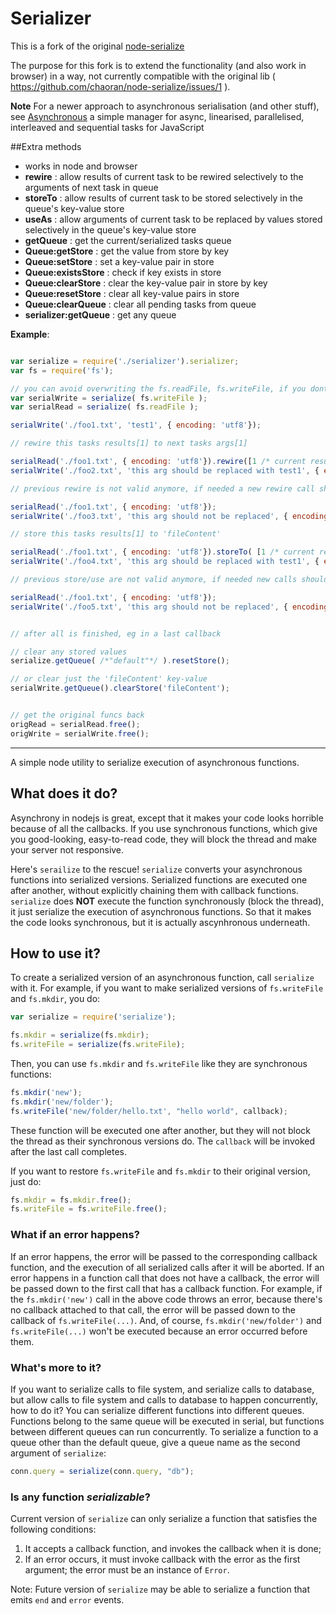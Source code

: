 Serializer
==============

This is a fork of the original [node-serialize](https://github.com/chaoran/node-serialize)

The purpose for this fork is to extend the functionality (and also work in browser) in a way, not currently compatible
with the original lib ( https://github.com/chaoran/node-serialize/issues/1 ).

**Note** For a newer approach to asynchronous serialisation (and other stuff), see [Asynchronous](https://github.com/foo123/asynchronous.js) a simple manager for async, linearised, parallelised, interleaved and sequential tasks for JavaScript


##Extra methods

* works in node and browser
* __rewire__ : allow results of current task to be rewired selectively to the arguments of next task in queue
* __storeTo__ : allow results of current task to be stored selectively in the queue's key-value store
* __useAs__ : allow arguments of current task to be replaced by values stored selectively in the queue's key-value store
* __getQueue__ : get the current/serialized tasks queue
* __Queue:getStore__ : get the value from store by key
* __Queue:setStore__ : set a key-value pair in store
* __Queue:existsStore__ : check if key exists in store
* __Queue:clearStore__ : clear the key-value pair in store by key
* __Queue:resetStore__ : clear all key-value pairs in store
* __Queue:clearQueue__ : clear all pending tasks from queue
* __serializer:getQueue__ : get any queue

__Example__:

```javascript

var serialize = require('./serializer').serializer;
var fs = require('fs');

// you can avoid overwriting the fs.readFile, fs.writeFile, if you dont want to..
var serialWrite = serialize( fs.writeFile );
var serialRead = serialize( fs.readFile );

serialWrite('./foo1.txt', 'test1', { encoding: 'utf8'});

// rewire this tasks results[1] to next tasks args[1]

serialRead('./foo1.txt', { encoding: 'utf8'}).rewire([1 /* current result index */, 1 /* next argument index */] /*, ... more rewires here */ )/* .rewire(...) or even more rewires here */;
serialWrite('./foo2.txt', 'this arg should be replaced with test1', { encoding: 'utf8'});

// previous rewire is not valid anymore, if needed a new rewire call should be made

serialRead('./foo1.txt', { encoding: 'utf8'});
serialWrite('./foo3.txt', 'this arg should not be replaced', { encoding: 'utf8'});

// store this tasks results[1] to 'fileContent'

serialRead('./foo1.txt', { encoding: 'utf8'}).storeTo( [1 /* current result index */, 'fileContent' /* key */] );
serialWrite('./foo4.txt', 'this arg should be replaced with test1', { encoding: 'utf8'}).useAs( ['fileContent' /* key */, 1 /* current arg index */] );

// previous store/use are not valid anymore, if needed new calls should be made

serialRead('./foo1.txt', { encoding: 'utf8'});
serialWrite('./foo5.txt', 'this arg should not be replaced', { encoding: 'utf8'});


// after all is finished, eg in a last callback

// clear any stored values
serialize.getQueue( /*"default"*/ ).resetStore();

// or clear just the 'fileContent' key-value
serialWrite.getQueue().clearStore('fileContent');


// get the original funcs back
origRead = serialRead.free();
origWrite = serialWrite.free();

```

-------------------------------------------------------------------------------------------------------------------------

A simple node utility to serialize execution of asynchronous functions.

## What does it do?

Asynchrony in nodejs is great, except that it makes your code looks horrible because of all the callbacks. If you use synchronous functions, which give you good-looking, easy-to-read code, they will block the thread and make your server not responsive.

Here's `serailize` to the rescue! `serialize` converts your asynchronous functions into serialized versions. Serialized functions are executed one after another, without explicitly chaining them with callback functions. `serialize` does __NOT__ execute the function synchronously (block the thread), it just serialize the execution of asynchronous functions. So that it makes the code looks synchronous, but it is actually ascynhronous underneath.

## How to use it?

To create a serialized version of an asynchronous function, call `serialize` with it. For example, if you want to make serialized versions of `fs.writeFile` and `fs.mkdir`, you do:
```javascript
var serialize = require('serialize');

fs.mkdir = serialize(fs.mkdir);
fs.writeFile = serialize(fs.writeFile);
```
Then, you can use `fs.mkdir` and `fs.writeFile` like they are synchronous functions:
```javascript
fs.mkdir('new');
fs.mkdir('new/folder');
fs.writeFile('new/folder/hello.txt', "hello world", callback);
```
These function will be executed one after another, but they will not block the thread as their synchronous versions do. The `callback` will be invoked after the last call completes.

If you want to restore `fs.writeFile` and `fs.mkdir` to their original version, just do:
```javascript
fs.mkdir = fs.mkdir.free();
fs.writeFile = fs.writeFile.free();
```

### What if an error happens? 

If an error happens, the error will be passed to the corresponding callback function, and the execution of all serialized calls after it will be aborted. If an error happens in a function call that does not have a callback, the error will be passed down to the first call that has a callback function. 
For example, if the `fs.mkdir('new')` call in the above code throws an error, because there's no callback attached to that call, the error will be passed down to the callback of `fs.writeFile(...)`. And, of course, `fs.mkdir('new/folder')` and `fs.writeFile(...)` won't be executed because an error occurred before them.

### What's more to it?

If you want to serialize calls to file system, and serialize calls to database, but allow calls to file system and calls to database to happen concurrently, how to do it? 
You can serialize different functions into different queues. Functions belong to the same queue will be executed in serial, but functions between different queues can run concurrently. 
To serialize a function to a queue other than the default queue, give a queue name as the second argument of `serialize`:
```javascript
conn.query = serialize(conn.query, "db");
```

### Is any function *serializable*?

Current version of `serialize` can only serialize a function that satisfies the following conditions:

1. It accepts a callback function, and invokes the callback when it is done;
2. If an error occurs, it must invoke callback with the error as the first argument; the error must be an instance of `Error`.

Note: Future version of `serialize` may be able to serialize a function that emits `end` and `error` events.
